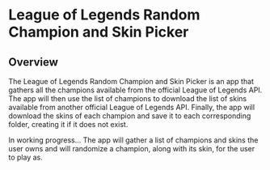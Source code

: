 # **League of Legends Random Champion and Skin Picker**

## Overview
The League of Legends Random Champion and Skin Picker is an app that gathers all the champions available from the official League of Legends API. The app will then use the list of champions to download the list of skins available from another official League of Legends API. Finally, the app will download the skins of each champion and save it to each corresponding folder, creating it if it does not exist. 

In working progress... The app will gather a list of champions and skins the user owns and will randomize a champion, along with its skin, for the user to play as.